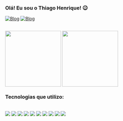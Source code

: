 ### Olá! Eu sou o Thiago Henrique! 😉

[![Blog](https://img.shields.io/badge/Instagram-E4405F?style=for-the-badge&logo=instagram&logoColor=white)](https://www.instagram.com/thiago.hf_/) 
[![Blog](https://img.shields.io/badge/LinkedIn-0077B5?style=for-the-badge&logo=linkedin&logoColor=white)](https://www.linkedin.com/in/thiago-henrique-figueredo-de-oliveira-6a67372b6//)


<div style="display: inline_block"><br/>
    <img align="center" height="180em" src="https://github-readme-stats.vercel.app/api?username=anuraghazra&show_icons=true&theme=dark" />
    <img align="center" height="180em" src="https://github-readme-stats.vercel.app/api/top-langs/?username=anuraghazra&layout=compact&theme=dark" />
</div>

### Tecnologias que utilizo:

<div style="display: inline_block, gap: 10px "><br/>
    <img align="center" src="https://img.shields.io/badge/HTML5-E34F26?style=for-the-badge&logo=html5&logoColor=white" />
    <img align="center" src="https://img.shields.io/badge/CSS3-1572B6?style=for-the-badge&logo=css3&logoColor=white" />
    <img align="center" src="https://img.shields.io/badge/C-00599C?style=for-the-badge&logo=c&logoColor=white" />
    <img align="center" src="https://img.shields.io/badge/Express.js-404D59?style=for-the-badge" />
    <img align="center" src="https://img.shields.io/badge/React_Native-20232A?style=for-the-badge&logo=react&logoColor=61DAFB" />
    <img align="center" src="https://img.shields.io/badge/Bootstrap-563D7C?style=for-the-badge&logo=bootstrap&logoColor=white" />
    <img align="center" src="https://img.shields.io/badge/sequelize-323330?style=for-the-badge&logo=sequelize&logoColor=blue" />
    <img align="center" src="https://img.shields.io/badge/JavaScript-323330?style=for-the-badge&logo=javascript&logoColor=F7DF1E" />
    <img align="center" src="https://img.shields.io/badge/MySQL-00000F?style=for-the-badge&logo=mysql&logoColor=white" />
    <img align="center" src="https://img.shields.io/badge/Node.js-43853D?style=for-the-badge&logo=node.js&logoColor=white" />
</div>
